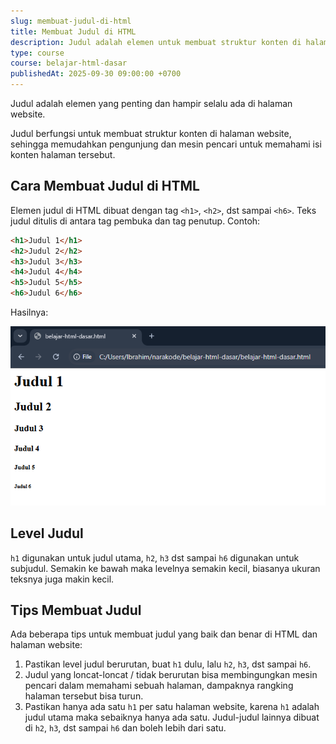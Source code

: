 ```yaml
---
slug: membuat-judul-di-html
title: Membuat Judul di HTML
description: Judul adalah elemen untuk membuat struktur konten di halaman website
type: course
course: belajar-html-dasar
publishedAt: 2025-09-30 09:00:00 +0700
---
```


Judul adalah elemen yang penting dan hampir selalu ada di halaman website.

Judul berfungsi untuk membuat struktur konten di halaman website, sehingga memudahkan pengunjung dan mesin pencari untuk memahami isi konten halaman tersebut.

## Cara Membuat Judul di HTML

Elemen judul di HTML dibuat dengan tag `<h1>`, `<h2>`, dst sampai `<h6>`. Teks judul ditulis di antara tag pembuka dan tag penutup. Contoh:

```html
<h1>Judul 1</h1>
<h2>Judul 2</h2>
<h3>Judul 3</h3>
<h4>Judul 4</h4>
<h5>Judul 5</h5>
<h6>Judul 6</h6>
```

Hasilnya:

![Elemen Judul HTML](./images/5-membuat-judul-di-html/elemen-judul-html.png)

## Level Judul

`h1` digunakan untuk judul utama, `h2`, `h3` dst sampai `h6` digunakan untuk subjudul. Semakin ke bawah maka levelnya semakin kecil, biasanya ukuran teksnya juga makin kecil.

## Tips Membuat Judul

Ada beberapa tips untuk membuat judul yang baik dan benar di HTML dan halaman website:

1. Pastikan level judul berurutan, buat `h1` dulu, lalu `h2`, `h3`, dst sampai `h6`.
2. Judul yang loncat-loncat / tidak berurutan bisa membingungkan mesin pencari dalam memahami sebuah halaman, dampaknya rangking halaman tersebut bisa turun.
3. Pastikan hanya ada satu `h1` per satu halaman website, karena `h1` adalah judul utama maka sebaiknya hanya ada satu. Judul-judul lainnya dibuat di `h2`, `h3`, dst sampai `h6` dan boleh lebih dari satu.